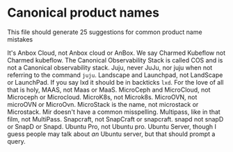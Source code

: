 # Canonical product names

This file should generate 25 suggestions for common
product name mistakes

It's Anbox Cloud, not Anbox cloud or AnBox.
We say Charmed Kubeflow not Charmed kubeflow.
The Canonical Observability Stack is called COS and is not
a Canonical observability stack.
Juju, never JuJu, nor juju when not referring to the command `juju`.
Landscape and Launchpad, not LandScape or LaunchPad.
If you say lxd it should be in backticks `lxd`.
For the love of all that is holy, MAAS, not Maas or MaaS.
MicroCeph and MicroCloud, not Microceph or Microcloud.
MicroK8s, not Microk8s.
MicroOVN, not microOVN or MicroOvn.
MicroStack is the name, not microstack or Microstack.
Mir doesn't have a common misspelling.
Multipass, like in that film, not MultiPass.
Snapcraft, not SnapCraft or snapcraft.
snapd not snapD or SnapD or Snapd.
Ubuntu Pro, not Ubuntu pro.
Ubuntu Server, though I guess people may talk about *an*
Ubuntu server, but that should prompt a query.                         
